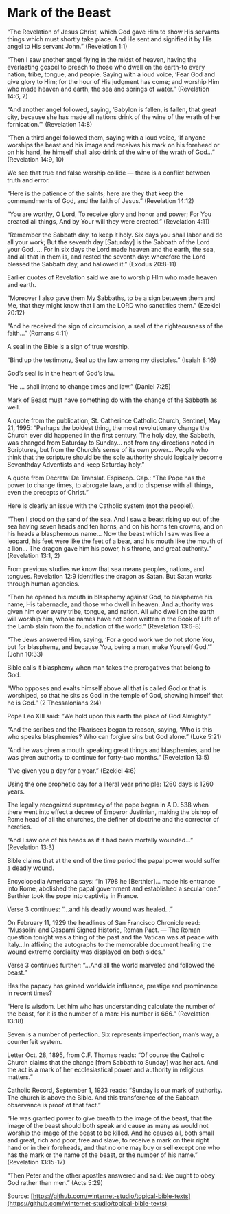 Mark of the Beast
=================

“The Revelation of Jesus Christ, which God gave Him to show His servants things which must shortly take place. And He sent and signified it by His angel to His servant John.” (Revelation 1:1)

“Then I saw another angel flying in the midst of heaven, having the everlasting gospel to preach to those who dwell on the earth-to every nation, tribe, tongue, and people. Saying with a loud voice, ‘Fear God and give glory to Him; for the hour of His judgment has come; and worship Him who made heaven and earth, the sea and springs of water.” (Revelation 14:6, 7)

“And another angel followed, saying, ‘Babylon is fallen, is fallen, that great city, because she has made all nations drink of the wine of the wrath of her fornication.’” (Revelation 14:8)

“Then a third angel followed them, saying with a loud voice, ‘If anyone worships the beast and his image and receives his mark on his forehead or on his hand, he himself shall also drink of the wine of the wrath of God...” (Revelation 14:9, 10)

We see that true and false worship collide — there is a conflict between truth and error.

“Here is the patience of the saints; here are they that keep the commandments of God, and the faith of Jesus.” (Revelation 14:12)

“You are worthy, O Lord, To receive glory and honor and power; For You created all things, And by Your will they were created.” (Revelation 4:11)

“Remember the Sabbath day, to keep it holy. Six days you shall labor and do all your work; But the seventh day [Saturday] is the Sabbath of the Lord your God. ... For in six days the Lord made heaven and the earth, the sea, and all that in them is, and rested the seventh day: wherefore the Lord blessed the Sabbath day, and hallowed it.” (Exodus 20:8-11)

Earlier quotes of Revelation said we are to worship HIm who made heaven and earth.

“Moreover I also gave them My Sabbaths, to be a sign between them and Me, that they might know that I am the LORD who sanctifies them.” (Ezekiel 20:12)

“And he received the sign of circumcision, a seal of the righteousness of the faith...” (Romans 4:11)

A seal in the Bible is a sign of true worship.

“Bind up the testimony, Seal up the law among my disciples.” (Isaiah 8:16)

God’s seal is in the heart of God’s law.

“He ... shall intend to change times and law.” (Daniel 7:25)

Mark of Beast must have something do with the change of the Sabbath as well.

A quote from the publication, St. Catherince Catholic Church, Sentinel, May 21, 1995: “Perhaps the boldest thing, the most revolutionary change the Church ever did happened in the first century. The holy day, the Sabbath, was changed from Saturday to Sunday... not from any directions noted in Scriptures, but from the Church’s sense of its own power... People who think that the scripture should be the sole authority should logically become Seventhday Adventists and keep Saturday holy.”

A quote from Decretal De Translat. Espiscop. Cap.: “The Pope has the power to change times, to abrogate laws, and to dispense with all things, even the precepts of Christ.”

Here is clearly an issue with the Catholic system (not the people!).

“Then I stood on the sand of the sea. And I saw a beast rising up out of the sea having seven heads and ten horns, and on his horns ten crowns, and on his heads a blasphemous name... Now the beast which I saw was like a leopard, his feet were like the feet of a bear, and his mouth like the mouth of a lion... The dragon gave him his power, his throne, and great authority.” (Revelation 13:1, 2)

From previous studies we know that sea means peoples, nations, and tongues. Revelation 12:9 identifies the dragon as Satan. But Satan works through human agencies.

“Then he opened his mouth in blasphemy against God, to blaspheme his name, His tabernacle, and those who dwell in heaven. And authority was given him over every tribe, tongue, and nation. All who dwell on the earth will worship him, whose names have not been written in the Book of Life of the Lamb slain from the foundation of the world.” (Revelation 13:6-8)

“The Jews answered Him, saying, ‘For a good work we do not stone You, but for blasphemy, and because You, being a man, make Yourself God.’” (John 10:33)

Bible calls it blasphemy when man takes the prerogatives that belong to God.

“Who opposes and exalts himself above all that is called God or that is worshiped, so that he sits as God in the temple of God, showing himself that he is God.” (2 Thessalonians 2:4)

Pope Leo XIII said: “We hold upon this earth the place of God Almighty.”

“And the scribes and the Pharisees began to reason, saying, ‘Who is this who speaks blasphemies? Who can forgive sins but God alone.” (Luke 5:21)

“And he was given a mouth speaking great things and blasphemies, and he was given authority to continue for forty-two months.” (Revelation 13:5)

“I’ve given you a day for a year.” (Ezekiel 4:6)

Using the one prophetic day for a literal year principle: 1260 days is 1260 years.

The legally recognized supremacy of the pope began in A.D. 538 when there went into effect a decree of Emperor Justinian, making the bishop of Rome head of all the churches, the definer of doctrine and the corrector of heretics.

“And I saw one of his heads as if it had been mortally wounded...” (Revelation 13:3)

Bible claims that at the end of the time period the papal power would suffer a deadly wound.

Encyclopedia Americana says: “In 1798 he [Berthier]... made his entrance into Rome, abolished the papal government and established a secular one.” Berthier took the pope into captivity in France.

Verse 3 continues: “...and his deadly wound was healed...”

On February 11, 1929 the headlines of San Francisco Chronicle read:
“Mussolini and Gasparri Signed Historic, Roman Pact. — The Roman question tonight was a thing of the past and the Vatican was at peace with Italy...In affixing the autographs to the memorable document healing the wound extreme cordiality was displayed on both sides.”

Verse 3 continues further: “...And all the world marveled and followed the beast.”

Has the papacy has gained worldwide influence, prestige and prominence in recent times?

“Here is wisdom. Let him who has understanding calculate the number of the beast, for it is the number of a man: His number is 666.” (Revelation 13:18)

Seven is a number of perfection. Six represents imperfection, man’s way, a counterfeit system.

Letter Oct. 28, 1895, from C.F. Thomas reads: “Of course the Catholic Church claims that the change [from Sabbath to Sunday] was her act. And the act is a mark of her ecclesiastical power and authority in religious matters.”

Catholic Record, September 1, 1923 reads: “Sunday is our mark of authority. The church is above the Bible. And this transference of the Sabbath observance is proof of that fact.”

“He was granted power to give breath to the image of the beast, that the image of the beast should both speak and cause as many as would not worship the image of the beast to be killed. And he causes all, both small and great, rich and poor, free and slave, to receive a mark on their right hand or in their foreheads, and that no one may buy or sell except one who has the mark or the name of the beast, or the number of his name.” (Revelation 13:15-17)

“Then Peter and the other apostles answered and said: We ought to obey God rather than men.” (Acts 5:29)


<!--
References:
23-W The Mark of the Beast-AF.pdf
-->

Source: [https://github.com/winternet-studio/topical-bible-texts](https://github.com/winternet-studio/topical-bible-texts)
